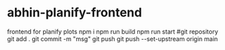 # abhin-planify-frontend
frontend for planify plots
npm i
npm run build
npm run start
#git repository
git add .
git commit -m "msg"
git push
git push --set-upstream origin main
